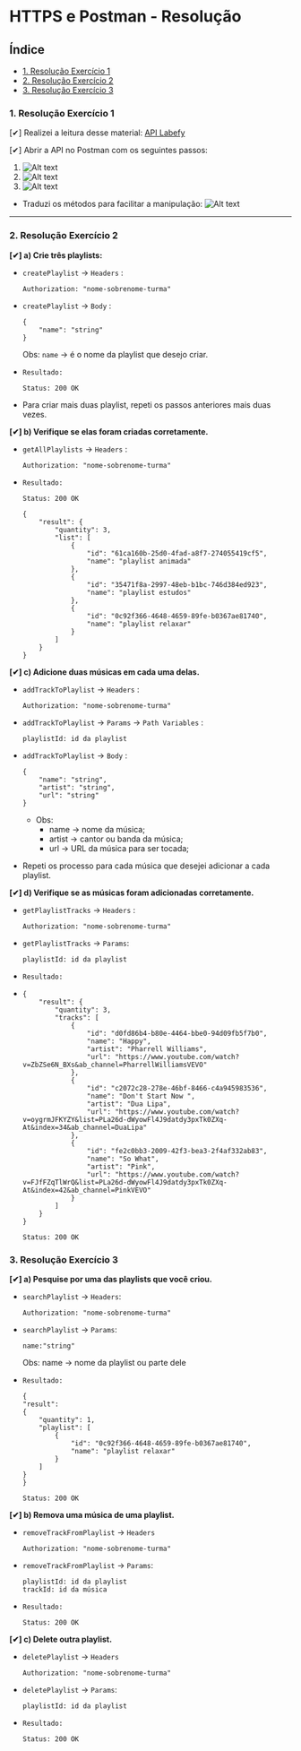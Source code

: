 # HTTPS e Postman - Resolução

## Índice

-   [1. Resolução Exercício 1](#1-resolução-exercício-1)
-   [2. Resolução Exercício 2](#2-resolução-exercício-2)
-   [3. Resolução Exercício 3](#3-resolução-exercício-3)

### 1. Resolução Exercício 1

[✔] Realizei a leitura desse material: [API Labefy](https://documenter.getpostman.com/view/7549981/SztBc8eT?version=latest)

[✔] Abrir a API no Postman com os seguintes passos:

1. ![Alt text](image.png)
2. ![Alt text](image-1.png)
3. ![Alt text](image-2.png)

* Traduzi os métodos para facilitar a manipulação:
![Alt text](image-3.png)

---

### 2. Resolução Exercício 2

**[✔] a) Crie três playlists:**

-   `createPlaylist` -> `Headers` :

    ```
    Authorization: "nome-sobrenome-turma"
    ```

-   `createPlaylist` -> `Body` :

    ```
    {
        "name": "string"
    }
    ```

    Obs: `name` -> é o nome da playlist que desejo criar.

*  `Resultado:`

    ```
    Status: 200 OK
    ```

* Para criar mais duas playlist, repeti os passos anteriores mais duas vezes.

**[✔] b) Verifique se elas foram criadas corretamente.**

-   `getAllPlaylists` -> `Headers` :

    ```
    Authorization: "nome-sobrenome-turma"
    ```

*   `Resultado:`

    ```
    Status: 200 OK
    ```


    ```
    {
        "result": {
            "quantity": 3,
            "list": [
                {
                    "id": "61ca160b-25d0-4fad-a8f7-274055419cf5",
                    "name": "playlist animada"
                },
                {
                    "id": "35471f8a-2997-48eb-b1bc-746d384ed923",
                    "name": "playlist estudos"
                },
                {
                    "id": "0c92f366-4648-4659-89fe-b0367ae81740",
                    "name": "playlist relaxar"
                }
            ]
        }
    }
    ```

**[✔] c) Adicione duas músicas em cada uma delas.**

-   `addTrackToPlaylist` -> `Headers` :
    ```
    Authorization: "nome-sobrenome-turma"
    ```
-   `addTrackToPlaylist` -> `Params` -> `Path Variables` :

    ```
    playlistId: id da playlist
    ```

-   `addTrackToPlaylist` -> `Body` :

    ```
    {
        "name": "string",
        "artist": "string",
        "url": "string"
    }
    ```

    -   Obs:
        -   name -> nome da música;
        -   artist -> cantor ou banda da música;
        -   url -> URL da música para ser tocada;

-   Repeti os processo para cada música que desejei adicionar a cada playlist.

**[✔] d) Verifique se as músicas foram adicionadas corretamente.**

-   `getPlaylistTracks` -> `Headers` :

    ```
    Authorization: "nome-sobrenome-turma"
    ```

-   `getPlaylistTracks` -> `Params`:

    ```
    playlistId: id da playlist
    ```

*   `Resultado:`

-   ```
    {
        "result": {
            "quantity": 3,
            "tracks": [
                {
                    "id": "d0fd86b4-b80e-4464-bbe0-94d09fb5f7b0",
                    "name": "Happy",
                    "artist": "Pharrell Williams",
                    "url": "https://www.youtube.com/watch?v=ZbZSe6N_BXs&ab_channel=PharrellWilliamsVEVO"
                },
                {
                    "id": "c2072c28-278e-46bf-8466-c4a945983536",
                    "name": "Don't Start Now ",
                    "artist": "Dua Lipa",
                    "url": "https://www.youtube.com/watch?v=oygrmJFKYZY&list=PLa26d-dWyowFl4J9datdy3pxTk0ZXq-At&index=34&ab_channel=DuaLipa"
                },
                {
                    "id": "fe2c0bb3-2009-42f3-bea3-2f4af332ab83",
                    "name": "So What",
                    "artist": "Pink",
                    "url": "https://www.youtube.com/watch?v=FJfFZqTlWrQ&list=PLa26d-dWyowFl4J9datdy3pxTk0ZXq-At&index=42&ab_channel=PinkVEVO"
                }
            ]
        }
    }
    ```

    ```
    Status: 200 OK
    ```

### 3. Resolução Exercício 3

**[✔] a) Pesquise por uma das playlists que você criou.**

-   `searchPlaylist` -> `Headers`:

    ```
    Authorization: "nome-sobrenome-turma"
    ```

-   `searchPlaylist` -> `Params`:

    ```
    name:"string"
    ```

    Obs: name -> nome da playlist ou parte dele

-   `Resultado:`

    ```
    {
    "result":
    {
        "quantity": 1,
        "playlist": [
            {
                "id": "0c92f366-4648-4659-89fe-b0367ae81740",
                "name": "playlist relaxar"
            }
        ]
    }
    }
    ```

    ```
    Status: 200 OK
    ```

**[✔] b) Remova uma música de uma playlist.**

-   `removeTrackFromPlaylist` -> `Headers`

    ```
    Authorization: "nome-sobrenome-turma"
    ```

-   `removeTrackFromPlaylist` -> `Params`:

    ```
    playlistId: id da playlist
    trackId: id da música
    ```

-   `Resultado:`

    ```
    Status: 200 OK
    ```

**[✔] c) Delete outra playlist.**

-   `deletePlaylist` -> `Headers`

    ```
    Authorization: "nome-sobrenome-turma"
    ```

-   `deletePlaylist` -> `Params`:

    ```
    playlistId: id da playlist
    ```

-   `Resultado:`
    ```
    Status: 200 OK
    ```
